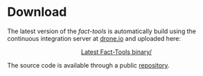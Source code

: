 Download
========

The latest version of the *fact-tools* is automatically build using the
continuous integration server at [drone.io](https://drone.io/bitbucket.org/cbockermann/fact-tools) and uploaded
here:

<div style="margin: auto; text-align: center;">
    <a href="./binaries">Latest Fact-Tools binary/</a>
</div>

The source code is available through a public [repository](source-repository.html).
